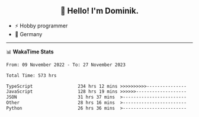 <h2 align="center">👋 Hello! I'm Dominik.</h2>

- ⚡ Hobby programmer
- 📍 Germany

---
📊 **WakaTime Stats**
<!--START_SECTION:waka-->

```txt
From: 09 November 2022 - To: 27 November 2023

Total Time: 573 hrs

TypeScript                 234 hrs 12 mins >>>>>>>>>>---------------   40.87 %
JavaScript                 128 hrs 19 mins >>>>>>-------------------   22.40 %
JSON                       31 hrs 37 mins  >------------------------   05.52 %
Other                      28 hrs 16 mins  >------------------------   04.93 %
Python                     26 hrs 36 mins  >------------------------   04.64 %
```

<!--END_SECTION:waka-->
